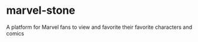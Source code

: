 # marvel-stone
A platform for Marvel fans to view and favorite their favorite characters and comics

